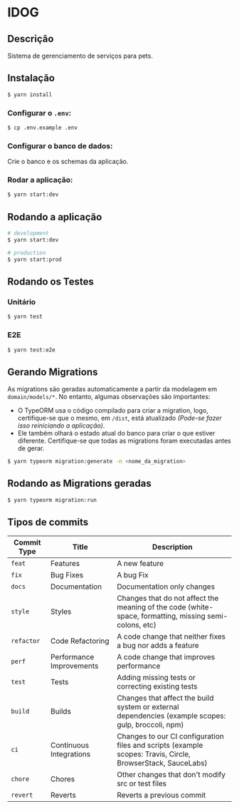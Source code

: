 # IDOG

## Descrição

Sistema de gerenciamento de serviços para pets.

<!-- - [Modelagem do banco de dados](docs/images/EVA_BD.png) -->
<!-- - [Descrição da modelagem](docs/modelagem.md) -->

## Instalação

```bash
$ yarn install
```

### Configurar o `.env`:

```bash
$ cp .env.example .env
```

### Configurar o banco de dados:

Crie o banco e os schemas da aplicação.

### Rodar a aplicação:

```bash
$ yarn start:dev
```

## Rodando a aplicação

```bash
# development
$ yarn start:dev

# production
$ yarn start:prod
```

## Rodando os Testes

### Unitário

```bash
$ yarn test
```

### E2E

```bash
$ yarn test:e2e
```

## Gerando Migrations

As migrations são geradas automaticamente a partir da modelagem em `domain/models/*`.
No entanto, algumas observações são importantes:

- O TypeORM usa o código compilado para criar a migration, logo,
  certifique-se que o mesmo, em `/dist`, está atualizado _(Pode-se fazer isso reiniciando a aplicação)_.
- Ele também olhará o estado atual do banco para criar o que estiver diferente.
  Certifique-se que todas as migrations foram executadas antes de gerar.

```bash
$ yarn typeorm migration:generate -n <nome_da_migration>
```

## Rodando as Migrations geradas

```bash
$ yarn typeorm migration:run
```

## Tipos de commits

| Commit Type | Title                    | Description                                                                                                 |
| ----------- | ------------------------ | ----------------------------------------------------------------------------------------------------------- |
| `feat`      | Features                 | A new feature                                                                                               |
| `fix`       | Bug Fixes                | A bug Fix                                                                                                   |
| `docs`      | Documentation            | Documentation only changes                                                                                  |
| `style`     | Styles                   | Changes that do not affect the meaning of the code (white-space, formatting, missing semi-colons, etc)      |
| `refactor`  | Code Refactoring         | A code change that neither fixes a bug nor adds a feature                                                   |
| `perf`      | Performance Improvements | A code change that improves performance                                                                     |
| `test`      | Tests                    | Adding missing tests or correcting existing tests                                                           |
| `build`     | Builds                   | Changes that affect the build system or external dependencies (example scopes: gulp, broccoli, npm)         |
| `ci`        | Continuous Integrations  | Changes to our CI configuration files and scripts (example scopes: Travis, Circle, BrowserStack, SauceLabs) |
| `chore`     | Chores                   | Other changes that don't modify src or test files                                                           |
| `revert`    | Reverts                  | Reverts a previous commit                                                                                   |
